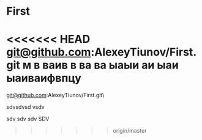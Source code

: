 # First
<<<<<<< HEAD
git@github.com:AlexeyTiunov/First.git
м в ваив в ва ва
ыаыи
аи
ыаи
ыаиваифвпцу
=======
git@github.com:AlexeyTiunov/First.git\



sdvsdvsd
vsdv

sdv
sdv
sdv
SDV
>>>>>>> origin/master
